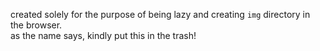 created solely for the purpose of being lazy and creating `img` directory in the browser.  
as the name says, kindly put this in the trash!
